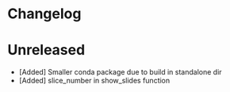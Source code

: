 # Changelog

# Unreleased

* [Added] Smaller conda package due to build in standalone dir
* [Added] slice_number in show_slides function